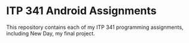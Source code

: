 # ITP 341 Android Assignments
This repository contains each of my ITP 341 programming assignments, including New Day, my final project.